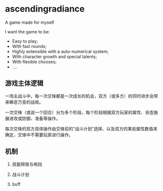 # ascendingradiance
A game made for myself

I want the game to be:

- Easy to play;
- With fast rounds;
- Highly extensible with a auto-numerical system;
- With character growth and special talents;
- With flexible chooses;
- ....

## 游戏主体逻辑
一场主战斗中，每一次交锋都是一次成长的机会，双方（或多方）的同时进步会带来瞬息万变的战局。

一次交锋（或说一个回合）分为多个阶段，每个阶段根据双方玩家的属性、状态施展进攻或防御、准备等操作。

每次交锋的双方具体操作由交锋前的“战斗计划”选择、以及双方的某些属性数值来确定，交锋中不需要玩家进行操作。

## 机制
1. 技能释放与格挡

2. 战斗计划

3. buff
